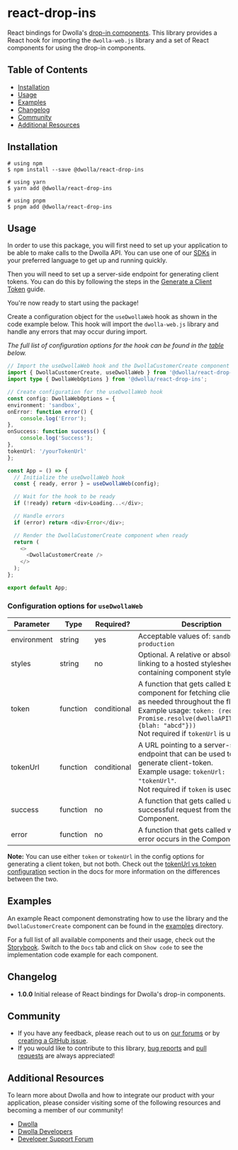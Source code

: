 # react-drop-ins 

React bindings for Dwolla's [drop-in components](https://developers.dwolla.com/concepts/drop-in-components). This library provides a React hook for importing the `dwolla-web.js` library and a set of React components for using the drop-in components.

## Table of Contents

* [Installation](#installation)
* [Usage](#usage)
* [Examples](#examples)
* [Changelog](#changelog)
* [Community](#community)
* [Additional Resources](#additional-resources)

## Installation

```shell
# using npm
$ npm install --save @dwolla/react-drop-ins

# using yarn
$ yarn add @dwolla/react-drop-ins

# using pnpm
$ pnpm add @dwolla/react-drop-ins
```

## Usage

In order to use this package, you will first need to set up your application to be able to make calls to the Dwolla API. You can use one of our [SDKs](https://developers.dwolla.com/sdks-tools) in your preferred language to get up and running quickly. 

Then you will need to set up a server-side endpoint for generating client tokens. You can do this by following the steps in the [Generate a Client Token](https://developers.dwolla.com/guides/drop-ins/generate-client-token) guide.

You're now ready to start using the package! 

Create a configuration object for the `useDwollaWeb` hook as shown in the code example below. This hook will import the `dwolla-web.js` library and handle any errors that may occur during import. 

_The full list of configuration options for the hook can be found in the [table](#configuration-options-for-usedwollaweb) below._


```typescript
// Import the useDwollaWeb hook and the DwollaCustomerCreate component
import { DwollaCustomerCreate, useDwollaWeb } from '@dwolla/react-drop-ins';
import type { DwollaWebOptions } from '@dwolla/react-drop-ins';

// Create configuration for the useDwollaWeb hook
const config: DwollaWebOptions = {
environment: 'sandbox',
onError: function error() {
    console.log('Error');
},
onSuccess: function success() {
    console.log('Success');
},
tokenUrl: '/yourTokenUrl'
};

const App = () => {
  // Initialize the useDwollaWeb hook
  const { ready, error } = useDwollaWeb(config);

  // Wait for the hook to be ready
  if (!ready) return <div>Loading...</div>;

  // Handle errors
  if (error) return <div>Error</div>;

  // Render the DwollaCustomerCreate component when ready
  return (
    <>
      <DwollaCustomerCreate />
    </>
  );
};

export default App;
```

### Configuration options for `useDwollaWeb`

| Parameter   | Type     | Required? | Description                                                                                                                                                                                         |
| ----------- | -------- | ---------- | --------------------------------------------------------------------------------------------------------------------------------------------------------------------------------------------------- |
| environment | string   | yes | Acceptable values of: `sandbox` or `production`                                                                                                                                                     |
| styles      | string   | no | Optional. A relative or absolute URL linking to a hosted stylesheet containing component styles.                                                                                                    |
| token       | function | conditional | A function that gets called by the component for fetching client-tokens as needed throughout the flow. <br /> Example usage: `token: (req) => Promise.resolve(dwollaAPIToken(req, {blah: "abcd"}))` <br /> Not required if `tokenUrl` is used. |
| tokenUrl    | function | conditional | A URL pointing to a server-side endpoint that can be used to generate client-token. <br /> Example usage: `tokenUrl: "tokenUrl"`. <br /> Not required if `token` is used.                                                                   |
| success     | function | no |  A function that gets called upon a successful request from the Component.                                                                                                                           |
| error       | function | no |  A function that gets called when an error occurs in the Component.                                                                                                                                  |

**Note:** You can use either `token` or `tokenUrl` in the config options for generating a client token, but not both. Check out the [tokenUrl vs token configuration](https://developers.dwolla.com/guides/drop-ins/generate-client-token#token-url-vs-token-configuration) section in the docs for more information on the differences between the two.

## Examples

An example React component demonstrating how to use the library and the `DwollaCustomerCreate` component can be found in the [examples](https://github.com/Dwolla/react-drop-ins/tree/main/src/examples) directory.

For a full list of all available components and their usage, check out the [Storybook](https://dwolla.github.io/react-drop-ins/). Switch to the `Docs` tab and click on `Show code` to see the implementation code example for each component.

## Changelog

- **1.0.0** Initial release of React bindings for Dwolla's drop-in components.

## Community
* If you have any feedback, please reach out to us on [our forums](https://discuss.dwolla.com/) or by [creating a GitHub issue](https://github.com/Dwolla/react-drop-ins/issues).
* If you would like to contribute to this library, [bug reports](https://github.com/Dwolla/react-drop-ins/issues) and [pull requests](https://github.com/Dwolla/react-drop-ins/pulls) are always appreciated!

## Additional Resources

To learn more about Dwolla and how to integrate our product with your application, please consider visiting some of the following resources and becoming a member of our community!

* [Dwolla](https://www.dwolla.com/)
* [Dwolla Developers](https://developers.dwolla.com/)
* [Developer Support Forum](https://discuss.dwolla.com/)